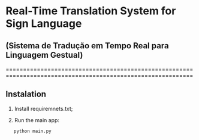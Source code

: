 # Real-Time Translation System for Sign Language

## (Sistema de Tradução em Tempo Real para Linguagem Gestual)

============================================================================================================

## Instalation

1. Install requiremnets.txt;

2. Run the main app:

```
   python main.py
```
